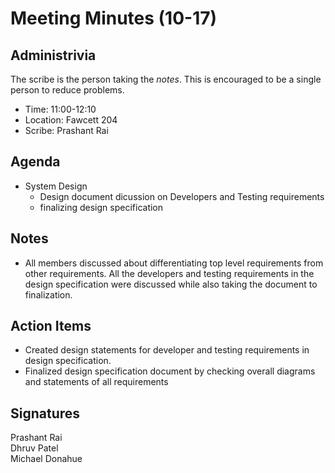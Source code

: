 
# Meeting Minutes (10-17)

## Administrivia
The scribe is the person taking the _notes_. This is encouraged to be a single person to reduce problems.
* Time: 11:00-12:10
* Location: Fawcett 204
* Scribe: Prashant Rai

## Agenda
* System Design
  * Design document dicussion on Developers and Testing requirements
  * finalizing design specification

## Notes
* All members discussed about differentiating top level requirements from other requirements. All the developers and testing requirements in the design specification were discussed while also taking the document to finalization.


## Action Items
* Created design statements for developer and testing requirements in design specification.
* Finalized design specification document by checking overall diagrams and statements of all requirements


## Signatures
Prashant Rai  
Dhruv Patel  
Michael Donahue